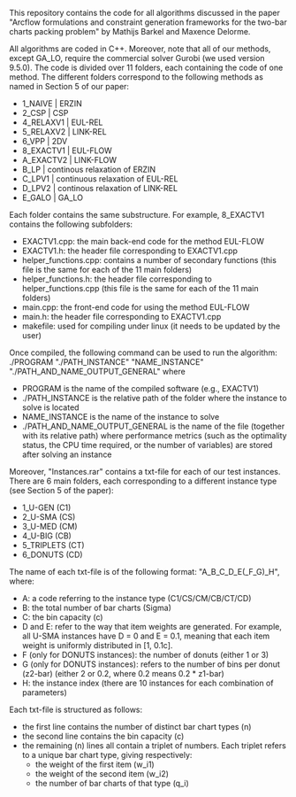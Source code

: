 This repository contains the code for all algorithms discussed in the paper "Arcflow formulations and constraint generation frameworks for the two-bar charts packing problem" by Mathijs Barkel and Maxence Delorme. 

All algorithms are coded in C++. Moreover, note that all of our methods, except GA_LO, require the commercial solver Gurobi (we used version 9.5.0). The code is divided over 11 folders, each containing the code of one method. The different folders correspond to the following methods as named in Section 5 of our paper:
- 1_NAIVE       | ERZIN
- 2_CSP         | CSP
- 4_RELAXV1     | EUL-REL
- 5_RELAXV2     | LINK-REL
- 6_VPP         | 2DV
- 8_EXACTV1     | EUL-FLOW
- A_EXACTV2     | LINK-FLOW
- B_LP          | continous relaxation of ERZIN
- C_LPV1        | continuous relaxation of EUL-REL
- D_LPV2        | continous relaxation of LINK-REL
- E_GALO        | GA_LO

Each folder contains the same substructure. For example, 8_EXACTV1 contains the following subfolders:
- EXACTV1.cpp: the main back-end code for the method EUL-FLOW
- EXACTV1.h: the header file corresponding to EXACTV1.cpp
- helper_functions.cpp: contains a number of secondary functions (this file is the same for each of the 11 main folders)
- helper_functions.h: the header file corresponding to helper_functions.cpp (this file is the same for each of the 11 main folders)
- main.cpp: the front-end code for using the method EUL-FLOW
- main.h: the header file corresponding to EXACTV1.cpp
- makefile: used for compiling under linux (it needs to be updated by the user)

Once compiled, the following command can be used to run the algorithm:
  ./PROGRAM "./PATH_INSTANCE" "NAME_INSTANCE" "./PATH_AND_NAME_OUTPUT_GENERAL" 
where
- PROGRAM is the name of the compiled software (e.g., EXACTV1)
- ./PATH_INSTANCE is the relative path of the folder where the instance to solve is located
- NAME_INSTANCE is the name of the instance to solve
- ./PATH_AND_NAME_OUTPUT_GENERAL is the name of the file (together with its relative path) where performance metrics (such as the optimality status, the CPU time required, or the number of variables) are stored after solving an instance

Moreover, "Instances.rar" contains a txt-file for each of our test instances. There are 6 main folders, each corresponding to a different instance type (see Section 5 of the paper):
- 1_U-GEN 	  (C1)
- 2_U-SMA	    (CS)
- 3_U-MED	    (CM)
- 4_U-BIG	    (CB)
- 5_TRIPLETS	(CT)
- 6_DONUTS	  (CD)

The name of each txt-file is of the following format: "A_B_C_D_E(_F_G)_H", where:
- A: a code referring to the instance type (C1/CS/CM/CB/CT/CD)
- B: the total number of bar charts (Sigma) 
- C: the bin capacity (c)
- D and E: refer to the way that item weights are generated. For example, all U-SMA instances have D = 0 and E = 0.1, meaning that each item weight is uniformly distributed in [1, 0.1c]. 
- F (only for DONUTS instances): the number of donuts (either 1 or 3)
- G (only for DONUTS instances): refers to the number of bins per donut (z2-bar) (either 2 or 0.2, where 0.2 means 0.2 * z1-bar)
- H: the instance index (there are 10 instances for each combination of parameters)

Each txt-file is structured as follows:
- the first line contains the number of distinct bar chart types (n)
- the second line contains the bin capacity (c)
- the remaining (n) lines all contain a triplet of numbers. Each triplet refers to a unique bar chart type, giving respectively:
    - the weight of the first item (w_i1)
    - the weight of the second item (w_i2)
    - the number of bar charts of that type (q_i)

